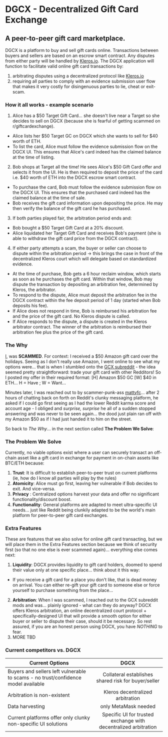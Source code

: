 # DGCX - Decentralized Gift Card Exchange
## A peer-to-peer gift card marketplace.

DGCX is a platform to buy and sell gift cards online. Transactions between buyers and sellers are based on an escrow smart contract. Any disputes from either party will be handled by [Kleros.io](https://kleros.io/). The DGCX application will function to facilitate valid online gift card transactions by: 

1. arbitrating disputes using a decentralized protocol like [Kleros.io](https://kleros.io/)
2. requiring all parties to comply with an evidence submission user flow that makes it very costly for disingenuous parties to lie, cheat or exit-scam.

### How it all works - example scenario
1. Alice has a $50 Target Gift Card... she doesn't live near a Target so she decides to sell on DGCX (because she is fearful of getting scammed on r/giftcardexchange).
- Alice lists her $50 Target GC on DGCX which she wants to sell for $40 worth of ETH.
- To list the card, Alice must follow the evidence submission flow on the DGCX UI. This ensures that Alice's card indeed has the claimed balance at the time of listing. 

2. Bob shops at Target all the time! He sees Alice's $50 Gift Card offer and selects it from the UI. He is then required to deposit the price of the card i.e. $40 worth of ETH into the DGCX escrow smart contract.
- To purchase the card, Bob must follow the evidence submission flow on the DGCX UI. This ensures that the purchased card indeed has the claimed balance at the time of sale.
- Bob receives the gift card information upon depositing the price. He may then verify the balance of the gift card he has purchased.

3. If both parties played fair, the arbitration period ends and:
- Bob bought a $50 Target Gift Card at a 20% discount.
- Alice liquidated her Target Gift Card and receives Bob's payment (she is able to withdraw the gift card price from the DGCX contract).

4. If either party attempts a scam, the buyer or seller can choose to dispute within the arbitration period -> this brings the case in front of the decentralized Kleros court which will delegate based on standardized evidence.
- At the time of purchase, Bob gets a 6 hour reclaim window, which starts as soon as he purchases the gift card. Within that window, Bob may dispute the transaction by depositing an arbitration fee, determined by Kleros, the arbitrator.
- To respond to the dispute, Alice must deposit the arbitration fee in the DGCX contract within the fee deposit period of 1 day (started when Bob deposits his fee).
- If Alice does not respond in time, Bob is reimbursed his arbitration fee and the price of the gift card. No Kleros dispute is called.
- If Alice responds to the dispute, a dispute is created in the Kleros arbitrator contract. The winner of the arbitration is reimbursed their arbitration fee plus the price of the gift card.


### The Why

[I](https://github.com/AlvaroLuken/giftcard-exchange), was **SCAMMED**. For context: I received a $50 Amazon gift card over the holidays. Seeing as I don't really use Amazon, I went online to see what my options were... that is when I stumbled onto the [GCX subreddit](https://www.reddit.com/r/giftcardexchange/) - the idea seemed pretty straightforward: trade your gift card with other Redditors! So I posted my offer in their required format: [H] Amazon $50 GC [W] $40 in ETH... H = Have ; W = Want... 

Minutes later, I was reached out to by scammer-punk-ass [mattyfc](https://www.reddit.com/user/mattyfc/)... after 2 hours of chatting back on forth on Reddit's clunky messaging platform, he asked if I could go first seeing as I had the lower Reddit karma score and account age - I obliged and _surprise, surprise_ he all of a sudden stopped answering and was never to be seen again... the dood just plain ran off with my Amazon $50 as if I had just handed it to him on the street. 

So back to _The Why_... in the next section called **The Problem We Solve**:


### The Problem We Solve

Currently, no viable options exist where a user can securely transact an off-chain asset like a gift card in exchange for payment in on-chain assets like BTC/ETH because:

1. **Trust**: It is difficult to establish peer-to-peer trust on current platforms (ie, how do I know all parties will play by the rules)
2. **Atomicity**: Alice must go first, leaving her vulnerable if Bob decides to exit. And vice-versa.
3. **Privacy** : Centralized options harvest your data and offer no significant functionality/discount boost.
4. **Functionality**: General platforms are adapted to meet ultra-specific UI needs... just like Reddit being clunkily adapted to be the world's main platform for peer-to-peer gift card exchanges.


### Extra Features
These are features that we also solve for online gift card transacting, but we will place them in the Extra Features section because we think of security first (so that no one else is ever scammed again)... everything else comes next:

1. **Liquidity**: DGCX provides liquidity to gift card holders, doomed to spend their value only at one specific place... think about it this way: 
- If you receive a gift card for a place you don't like, that is dead money on arrival. You can either re-gift your gift card to someone else or force yourself to purchase something from the place...
2. **Arbitration**: When I was scammed, I reached out to the GCX subreddit mods and was... plainly ignored - what can they do anyway? DGCX offers Kleros arbitration, an online decentralized court protocol + specifically-designed UI that will provide a smooth option for either buyer or seller to dispute their case, should it be necessary. So rest assured, if you are an honest person using DGCX, you have _NOTHING_ to fear.
3. MORE TBD



### Current competitors vs. DGCX

| Current Options  | DGCX |
| ------------- |:-------------:|
| Buyers and sellers left vulnerable to scams - no trust/confidence model available     | Collateral establishes shared risk for buyer/seller |
| Arbitration is non-existent | Kleros decentralized arbitration  |
| Data harvesting    | only MetaMask needed |
|Current platforms offer only clunky non-specific UI solutions| Specific UI for trusted exchange with decentralized arbitration |
